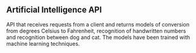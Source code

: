 ## Artificial Intelligence API
API that receives requests from a client and returns models of conversion from degrees Celsius to Fahrenheit, recognition of handwritten numbers and recognition between dog and cat.
The models have been trained with machine learning techniques.
